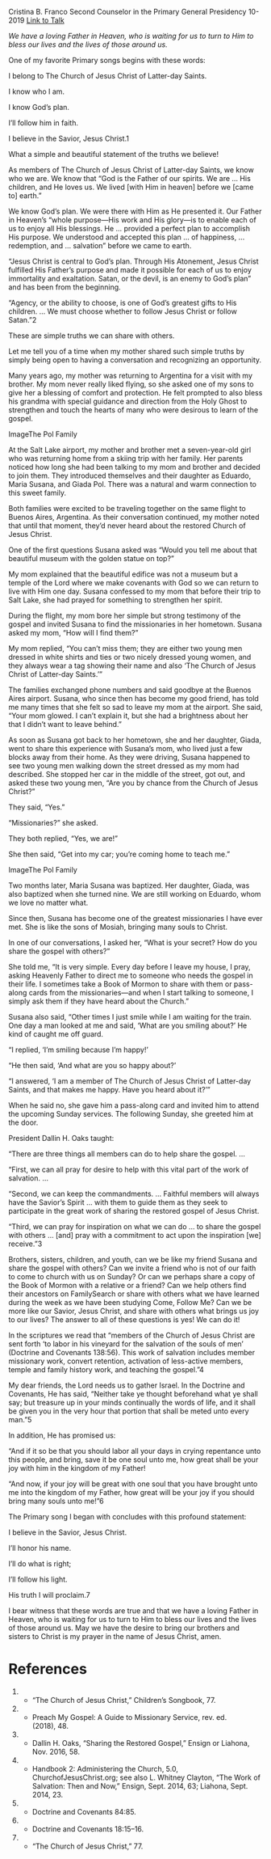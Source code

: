 Cristina B. Franco
Second Counselor in the Primary General Presidency
10-2019
[Link to Talk](https://www.churchofjesuschrist.org/study/general-conference/2019/10/42franco?lang=eng)

_We have a loving Father in Heaven, who is waiting for us to turn to Him to bless our lives and the lives of those around us._

One of my favorite Primary songs begins with these words:





I belong to The Church of Jesus Christ of Latter-day Saints.

I know who I am.

I know God’s plan.

I’ll follow him in faith.

I believe in the Savior, Jesus Christ.1





What a simple and beautiful statement of the truths we believe!

As members of The Church of Jesus Christ of Latter-day Saints, we know who we are. We know that “God is the Father of our spirits. We are … His children, and He loves us. We lived [with Him in heaven] before we [came to] earth.”

We know God’s plan. We were there with Him as He presented it. Our Father in Heaven’s “whole purpose—His work and His glory—is to enable each of us to enjoy all His blessings. He … provided a perfect plan to accomplish His purpose. We understood and accepted this plan … of happiness, … redemption, and … salvation” before we came to earth.

“Jesus Christ is central to God’s plan. Through His Atonement, Jesus Christ fulfilled His Father’s purpose and made it possible for each of us to enjoy immortality and exaltation. Satan, or the devil, is an enemy to God’s plan” and has been from the beginning.



“Agency, or the ability to choose, is one of God’s greatest gifts to His children. … We must choose whether to follow Jesus Christ or follow Satan.”2

These are simple truths we can share with others.

Let me tell you of a time when my mother shared such simple truths by simply being open to having a conversation and recognizing an opportunity.

Many years ago, my mother was returning to Argentina for a visit with my brother. My mom never really liked flying, so she asked one of my sons to give her a blessing of comfort and protection. He felt prompted to also bless his grandma with special guidance and direction from the Holy Ghost to strengthen and touch the hearts of many who were desirous to learn of the gospel.

  ImageThe Pol Family

At the Salt Lake airport, my mother and brother met a seven-year-old girl who was returning home from a skiing trip with her family. Her parents noticed how long she had been talking to my mom and brother and decided to join them. They introduced themselves and their daughter as Eduardo, Maria Susana, and Giada Pol. There was a natural and warm connection to this sweet family.

Both families were excited to be traveling together on the same flight to Buenos Aires, Argentina. As their conversation continued, my mother noted that until that moment, they’d never heard about the restored Church of Jesus Christ.

One of the first questions Susana asked was “Would you tell me about that beautiful museum with the golden statue on top?”

My mom explained that the beautiful edifice was not a museum but a temple of the Lord where we make covenants with God so we can return to live with Him one day. Susana confessed to my mom that before their trip to Salt Lake, she had prayed for something to strengthen her spirit.

During the flight, my mom bore her simple but strong testimony of the gospel and invited Susana to find the missionaries in her hometown. Susana asked my mom, “How will I find them?”

My mom replied, “You can’t miss them; they are either two young men dressed in white shirts and ties or two nicely dressed young women, and they always wear a tag showing their name and also ‘The Church of Jesus Christ of Latter-day Saints.’”

The families exchanged phone numbers and said goodbye at the Buenos Aires airport. Susana, who since then has become my good friend, has told me many times that she felt so sad to leave my mom at the airport. She said, “Your mom glowed. I can’t explain it, but she had a brightness about her that I didn’t want to leave behind.”

As soon as Susana got back to her hometown, she and her daughter, Giada, went to share this experience with Susana’s mom, who lived just a few blocks away from their home. As they were driving, Susana happened to see two young men walking down the street dressed as my mom had described. She stopped her car in the middle of the street, got out, and asked these two young men, “Are you by chance from the Church of Jesus Christ?”

They said, “Yes.”

“Missionaries?” she asked.

They both replied, “Yes, we are!”

She then said, “Get into my car; you’re coming home to teach me.”

  ImageThe Pol Family

Two months later, Maria Susana was baptized. Her daughter, Giada, was also baptized when she turned nine. We are still working on Eduardo, whom we love no matter what.

Since then, Susana has become one of the greatest missionaries I have ever met. She is like the sons of Mosiah, bringing many souls to Christ.

In one of our conversations, I asked her, “What is your secret? How do you share the gospel with others?”

She told me, “It is very simple. Every day before I leave my house, I pray, asking Heavenly Father to direct me to someone who needs the gospel in their life. I sometimes take a Book of Mormon to share with them or pass-along cards from the missionaries—and when I start talking to someone, I simply ask them if they have heard about the Church.”

Susana also said, “Other times I just smile while I am waiting for the train. One day a man looked at me and said, ‘What are you smiling about?’ He kind of caught me off guard.

“I replied, ‘I’m smiling because I’m happy!’

“He then said, ‘And what are you so happy about?’

“I answered, ‘I am a member of The Church of Jesus Christ of Latter-day Saints, and that makes me happy. Have you heard about it?’”

When he said no, she gave him a pass-along card and invited him to attend the upcoming Sunday services. The following Sunday, she greeted him at the door.

President Dallin H. Oaks taught:

“There are three things all members can do to help share the gospel. …

“First, we can all pray for desire to help with this vital part of the work of salvation. …

“Second, we can keep the commandments. … Faithful members will always have the Savior’s Spirit … with them to guide them as they seek to participate in the great work of sharing the restored gospel of Jesus Christ.

“Third, we can pray for inspiration on what we can do … to share the gospel with others … [and] pray with a commitment to act upon the inspiration [we] receive.”3

Brothers, sisters, children, and youth, can we be like my friend Susana and share the gospel with others? Can we invite a friend who is not of our faith to come to church with us on Sunday? Or can we perhaps share a copy of the Book of Mormon with a relative or a friend? Can we help others find their ancestors on FamilySearch or share with others what we have learned during the week as we have been studying Come, Follow Me? Can we be more like our Savior, Jesus Christ, and share with others what brings us joy to our lives? The answer to all of these questions is yes! We can do it!

In the scriptures we read that “members of the Church of Jesus Christ are sent forth ‘to labor in his vineyard for the salvation of the souls of men’ (Doctrine and Covenants 138:56). This work of salvation includes member missionary work, convert retention, activation of less-active members, temple and family history work, and teaching the gospel.”4

My dear friends, the Lord needs us to gather Israel. In the Doctrine and Covenants, He has said, “Neither take ye thought beforehand what ye shall say; but treasure up in your minds continually the words of life, and it shall be given you in the very hour that portion that shall be meted unto every man.”5

In addition, He has promised us:

“And if it so be that you should labor all your days in crying repentance unto this people, and bring, save it be one soul unto me, how great shall be your joy with him in the kingdom of my Father!

“And now, if your joy will be great with one soul that you have brought unto me into the kingdom of my Father, how great will be your joy if you should bring many souls unto me!”6

The Primary song I began with concludes with this profound statement:





I believe in the Savior, Jesus Christ.

I’ll honor his name.

I’ll do what is right;

I’ll follow his light.

His truth I will proclaim.7





I bear witness that these words are true and that we have a loving Father in Heaven, who is waiting for us to turn to Him to bless our lives and the lives of those around us. May we have the desire to bring our brothers and sisters to Christ is my prayer in the name of Jesus Christ, amen.

# References
1. - “The Church of Jesus Christ,” Children’s Songbook, 77.
2. - Preach My Gospel: A Guide to Missionary Service, rev. ed. (2018), 48.
3. - Dallin H. Oaks, “Sharing the Restored Gospel,” Ensign or Liahona, Nov. 2016, 58.
4. - Handbook 2: Administering the Church, 5.0, ChurchofJesusChrist.org; see also L. Whitney Clayton, “The Work of Salvation: Then and Now,” Ensign, Sept. 2014, 63; Liahona, Sept. 2014, 23.
5. - Doctrine and Covenants 84:85.
6. - Doctrine and Covenants 18:15–16.
7. - “The Church of Jesus Christ,” 77.